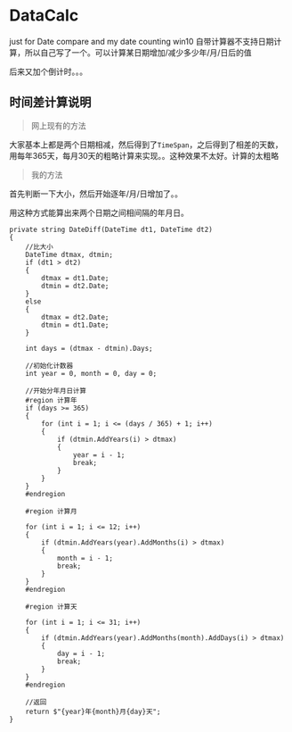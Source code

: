 # DataCalc

just for Date compare and my date counting
win10 自带计算器不支持日期计算，所以自己写了一个。可以计算某日期增加/减少多少年/月/日后的值

后来又加个倒计时。。。

## 时间差计算说明

> 网上现有的方法

大家基本上都是两个日期相减，然后得到了`TimeSpan`，之后得到了相差的天数，用每年365天，每月30天的粗略计算来实现。。这种效果不太好。计算的太粗略

> 我的方法

首先判断一下大小，然后开始逐年/月/日增加了。。

用这种方式能算出来两个日期之间相间隔的年月日。


     
    private string DateDiff(DateTime dt1, DateTime dt2)
    {
        //比大小
        DateTime dtmax, dtmin;
        if (dt1 > dt2)
        {
            dtmax = dt1.Date;
            dtmin = dt2.Date;
        }
        else
        {
            dtmax = dt2.Date;
            dtmin = dt1.Date;
        }

        int days = (dtmax - dtmin).Days;
        
        //初始化计数器
        int year = 0, month = 0, day = 0;

        //开始分年月日计算
        #region 计算年
        if (days >= 365)
        {
            for (int i = 1; i <= (days / 365) + 1; i++)
            {
                if (dtmin.AddYears(i) > dtmax)
                {
                    year = i - 1;
                    break;
                }
            }
        }
        #endregion

        #region 计算月

        for (int i = 1; i <= 12; i++)
        {
            if (dtmin.AddYears(year).AddMonths(i) > dtmax)
            {
                month = i - 1;
                break;
            }
        }
        #endregion

        #region 计算天

        for (int i = 1; i <= 31; i++)
        {
            if (dtmin.AddYears(year).AddMonths(month).AddDays(i) > dtmax)
            {
                day = i - 1;
                break;
            }
        }
        #endregion

        //返回
        return $"{year}年{month}月{day}天";
    }
